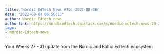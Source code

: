```yaml
---
title: 'Nordic EdTech News #70: 2022-08-08'
date: "2022-08-08 06:56:13"
author: Nordic Edtech news
authorlink: https://nordicedtech.substack.com/p/nordic-edtech-news-70-2022-08-08
tags:
- Nordic-Edtech-news
---
```

Your Weeks 27 - 31 update from the Nordic and Baltic EdTech ecosystem